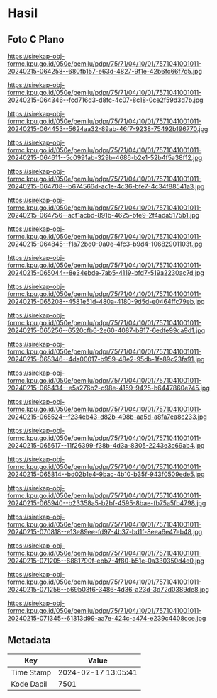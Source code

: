 # Hasil

## Foto C Plano

https://sirekap-obj-formc.kpu.go.id/050e/pemilu/pdpr/75/71/04/10/01/7571041001011-20240215-064258--680fb157-e63d-4827-9f1e-42b6fc66f7d5.jpg

https://sirekap-obj-formc.kpu.go.id/050e/pemilu/pdpr/75/71/04/10/01/7571041001011-20240215-064346--fcd716d3-d8fc-4c07-8c18-0ce2f59d3d7b.jpg

https://sirekap-obj-formc.kpu.go.id/050e/pemilu/pdpr/75/71/04/10/01/7571041001011-20240215-064453--5624aa32-89ab-46f7-9238-75492b196770.jpg

https://sirekap-obj-formc.kpu.go.id/050e/pemilu/pdpr/75/71/04/10/01/7571041001011-20240215-064611--5c0991ab-329b-4686-b2e1-52b4f5a38f12.jpg

https://sirekap-obj-formc.kpu.go.id/050e/pemilu/pdpr/75/71/04/10/01/7571041001011-20240215-064708--b674566d-ac1e-4c36-bfe7-4c34f88541a3.jpg

https://sirekap-obj-formc.kpu.go.id/050e/pemilu/pdpr/75/71/04/10/01/7571041001011-20240215-064756--acf1acbd-891b-4625-bfe9-2f4ada5175b1.jpg

https://sirekap-obj-formc.kpu.go.id/050e/pemilu/pdpr/75/71/04/10/01/7571041001011-20240215-064845--f1a72bd0-0a0e-4fc3-b9d4-10682901103f.jpg

https://sirekap-obj-formc.kpu.go.id/050e/pemilu/pdpr/75/71/04/10/01/7571041001011-20240215-065044--8e34ebde-7ab5-4119-bfd7-519a2230ac7d.jpg

https://sirekap-obj-formc.kpu.go.id/050e/pemilu/pdpr/75/71/04/10/01/7571041001011-20240215-065208--4581e51d-480a-4180-9d5d-e0464ffc79eb.jpg

https://sirekap-obj-formc.kpu.go.id/050e/pemilu/pdpr/75/71/04/10/01/7571041001011-20240215-065256--6520cfb6-2e60-4087-b917-6edfe99ca9d1.jpg

https://sirekap-obj-formc.kpu.go.id/050e/pemilu/pdpr/75/71/04/10/01/7571041001011-20240215-065346--4da00017-b959-48e2-95db-1fe89c23fa91.jpg

https://sirekap-obj-formc.kpu.go.id/050e/pemilu/pdpr/75/71/04/10/01/7571041001011-20240215-065434--e5a276b2-d98e-4159-9425-b6447860e745.jpg

https://sirekap-obj-formc.kpu.go.id/050e/pemilu/pdpr/75/71/04/10/01/7571041001011-20240215-065524--f234eb43-d82b-498b-aa5d-a8fa7ea8c233.jpg

https://sirekap-obj-formc.kpu.go.id/050e/pemilu/pdpr/75/71/04/10/01/7571041001011-20240215-065617--11f26399-f38b-4d3a-8305-2243e3c69ab4.jpg

https://sirekap-obj-formc.kpu.go.id/050e/pemilu/pdpr/75/71/04/10/01/7571041001011-20240215-065814--bd02b1e4-9bac-4b10-b35f-943f0509ede5.jpg

https://sirekap-obj-formc.kpu.go.id/050e/pemilu/pdpr/75/71/04/10/01/7571041001011-20240215-065940--b23358a5-b2bf-4595-8bae-fb75a5fb4798.jpg

https://sirekap-obj-formc.kpu.go.id/050e/pemilu/pdpr/75/71/04/10/01/7571041001011-20240215-070818--e13e89ee-fd97-4b37-bd1f-8eea6e47eb48.jpg

https://sirekap-obj-formc.kpu.go.id/050e/pemilu/pdpr/75/71/04/10/01/7571041001011-20240215-071205--6881790f-ebb7-4f80-b51e-0a330350d4e0.jpg

https://sirekap-obj-formc.kpu.go.id/050e/pemilu/pdpr/75/71/04/10/01/7571041001011-20240215-071256--b69b03f6-3486-4d36-a23d-3d72d0389de8.jpg

https://sirekap-obj-formc.kpu.go.id/050e/pemilu/pdpr/75/71/04/10/01/7571041001011-20240215-071345--61313d99-aa7e-424c-a474-e239c4408cce.jpg


## Metadata

| Key        | Value               |
| ---------- | ------------------- |
| Time Stamp | 2024-02-17 13:05:41 |
| Kode Dapil | 7501                |



